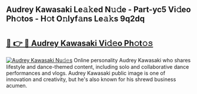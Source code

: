 ## Audrey Kawasaki Le𝚊𝚔ed N𝚞𝚍e - Part-yc5 Vi𝚍eo Ph𝚘tos - H𝚘t O𝚗lyf𝚊ns Le𝚊𝚔s 9q2dq

# <h2><a href="http://hf050o0.feru.top/?c=Audrey+Kawasaki">🔗 👉 🔴 Audrey Kawasaki Vi𝚍𝚎o Ph𝚘t𝚘𝚜</a></h2>

[![Audrey Kawasaki Nu𝚍𝚎s](https://i.imgur.com/0TWrTi3.gif)](http://hf050o0.feru.top/?c=Audrey+Kawasaki)
Online personality Audrey Kawasaki who shares lifestyle and dance-themed content, including solo and collaborative dance performances and vlogs. Audrey Kawasaki public image is one of innovation and creativity, but he's also known for his shrewd business acumen. 
